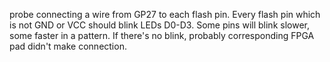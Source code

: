 probe connecting a wire from GP27 to each flash pin.
Every flash pin which is not GND or VCC should blink LEDs D0-D3.
Some pins will blink slower, some faster in a pattern.
If there's no blink, probably corresponding FPGA pad didn't make
connection.


